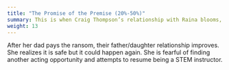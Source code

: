 ```yaml
---
title: "The Promise of the Premise (20%-50%)"
summary: This is when Craig Thompson’s relationship with Raina blooms, when Indiana Jones tries to beat the Nazis to the Lost Ark, when the detective finds the most clues and dodges the most bullets. This is when the main character explores the new world and the audience is entertained by the premise they have been promised.
weight: 13
---
```

After her dad pays the ransom, their father/daughter relationship improves. She realizes it is safe but it could happen again. She is fearful of finding another acting opportunity and attempts to resume being a STEM instructor. 